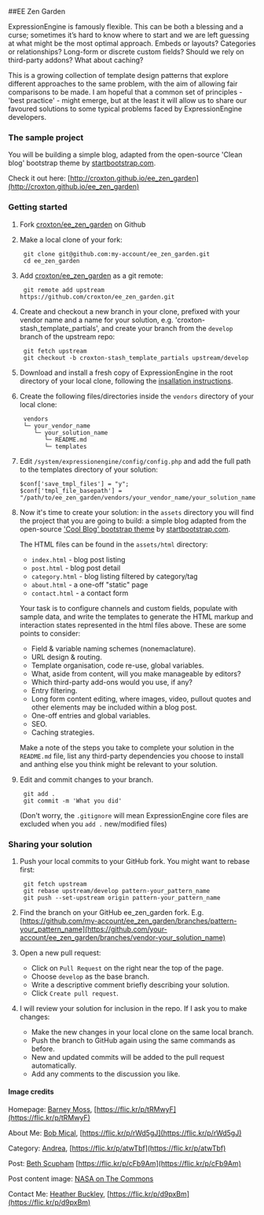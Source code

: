 ##EE Zen Garden

ExpressionEngine is famously flexible. This can be both a blessing and a curse; sometimes it’s hard to know where to start and we are left guessing at what might be the most optimal approach. Embeds or layouts? Categories or relationships? Long-form or discrete custom fields? Should we rely on third-party addons? What about caching?

This is a growing collection of template design patterns that explore different approaches to the same problem, with the aim of allowing fair comparisons to be made. I am hopeful that a common set of principles - 'best practice' - might emerge, but at the least it will allow us to share our favoured solutions to some typical problems faced by ExpressionEngine developers.

### The sample project

You will be building a simple blog, adapted from the open-source 'Clean blog' bootstrap theme by [startbootstrap.com](startbootstrap.com).

Check it out here: [http://croxton.github.io/ee_zen_garden](http://croxton.github.io/ee_zen_garden)

### Getting started

1. Fork [croxton/ee_zen_garden](https://github.com/croxton/ee_zen_garden/fork) on Github

2. Make a local clone of your fork: 

		git clone git@github.com:my-account/ee_zen_garden.git
		cd ee_zen_garden
		
3. Add [croxton/ee_zen_garden](https://github.com/croxton/ee_zen_garden) as a git remote:

		git remote add upstream https://github.com/croxton/ee_zen_garden.git
		
4. Create and checkout a new branch in your clone, prefixed with your vendor name and a name for your solution, e.g. 'croxton-stash_template_partials', and create your branch from the `develop` branch of the upstream repo:

		git fetch upstream
		git checkout -b croxton-stash_template_partials upstream/develop

5. Download and install a fresh copy of ExpressionEngine in the root directory of your local clone, following the [insallation instructions](https://ellislab.com/expressionengine/user-guide/installation/installation.html).
		
6. Create the following files/directories inside the `vendors` directory of your local clone:

		vendors
		└─ your_vendor_name
		   └─ your_solution_name
			  └─ README.md
			  └─ templates
7. 	Edit `/system/expressionengine/config/config.php` and add the full path to the templates directory of your solution:

		$conf['save_tmpl_files'] = "y";
		$conf['tmpl_file_basepath'] = "/path/to/ee_zen_garden/vendors/your_vendor_name/your_solution_name/templates";	
		
8. Now it's time to create your solution: in the `assets` directory you will find the project that you are going to build: a simple blog adapted from the open-source ['Cool Blog' bootstrap theme](http://startbootstrap.com/template-overviews/clean-blog) by [startbootstrap.com](http://startbootstrap.com/). 

	The HTML files can be found in the `assets/html` directory:
	* `index.html` - blog post listing
	* `post.html` - blog post detail
	* `category.html` - blog listing filtered by category/tag 
	* `about.html` - a one-off "static" page
	* `contact.html` - a contact form

	Your task is to configure channels and custom fields, populate with sample data, and write the templates to generate the HTML markup and interaction states represented in the html files above. These are some points to consider:
	
	* Field & variable naming schemes (nonemaclature).
	* URL design & routing.	
	* Template organisation, code re-use, global variables.
	* What, aside from content, will you make manageable by editors?
	* Which third-party add-ons would you use, if any?
	* Entry filtering.
	* Long form content editing, where images, video, pullout quotes and other elements may be included within a blog post.
	* One-off entries and global variables.	
	* SEO.
	* Caching strategies.
	
	Make a note of the steps you take to complete your solution in the `README.md` file, list any third-party dependencies you choose to install and anthing else you think might be relevant to your solution.
	
9. Edit and commit changes to your branch.
	
		git add .
		git commit -m 'What you did'
		
	(Don't worry, the `.gitignore` will mean ExpressionEngine core files are excluded when you `add .` new/modified files)
	
### Sharing your solution
		
1. Push your local commits to your GitHub fork. You might want to rebase first:

		git fetch upstream
		git rebase upstream/develop pattern-your_pattern_name
		git push --set-upstream origin pattern-your_pattern_name
		
2. Find the branch on your GitHub ee_zen_garden fork. E.g.
	[https://github.com/my-account/ee_zen_garden/branches/pattern-your_pattern_name](https://github.com/your-account/ee_zen_garden/branches/vendor-your_solution_name)
	
3. Open a new pull request:

	* Click on `Pull Request` on the right near the top of the page.
	* Choose `develop` as the base branch.	
	* Write a descriptive comment briefly describing your solution.
	* Click `Create pull request`.
	
4. I will review your solution for inclusion in the repo. If I ask you to make changes:

	* Make the new changes in your local clone on the same local branch.
	* Push the branch to GitHub again using the same commands as before.
	* New and updated commits will be added to the pull request automatically.
	* Add any comments to the discussion you like.


#### Image credits

Homepage: [Barney Moss](https://www.flickr.com/photos/barneymoss/), [https://flic.kr/p/tRMwyF](https://flic.kr/p/tRMwyF)

About Me: [Bob Mical](https://www.flickr.com/photos/small_realm/), [https://flic.kr/p/rWd5gJ](https://flic.kr/p/rWd5gJ)

Category: [Andrea](https://www.flickr.com/photos/sheepies/), [https://flic.kr/p/atwTbf](https://flic.kr/p/atwTbf)

Post: [Beth Scupham](https://www.flickr.com/photos/bethscupham) [https://flic.kr/p/cFb9Am](https://flic.kr/p/cFb9Am)

Post content image: [NASA on The Commons](https://www.flickr.com/photos/nasacommons/)

Contact Me: [Heather Buckley](https://www.flickr.com/photos/heatherbuckley/), [https://flic.kr/p/d9pxBm](https://flic.kr/p/d9pxBm)






